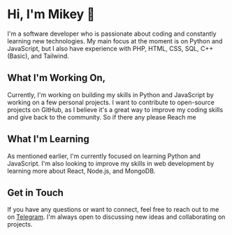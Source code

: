 <h1>Hi, I'm Mikey 👋</h1>

I'm a software developer who is passionate about coding and constantly learning new technologies. My main focus at the moment is on Python and JavaScript, but I also have experience with PHP, HTML, CSS, SQL, C++ (Basic), and Tailwind.

<h2>What I'm Working On,</h2>
Currently, I'm working on building my skills in Python and JavaScript by working on a few personal projects. I want to contribute to open-source projects on GitHub, as I believe it's a great way to improve my coding skills and give back to the community. So if there any please Reach me

<h2>What I'm Learning</h2>
As mentioned earlier, I'm currently focused on learning Python and JavaScript. I'm also looking to improve my skills in web development by learning more about React, Node.js, and MongoDB.

<h2>Get in Touch</h2>
If you have any questions or want to connect, feel free to reach out to me on <a href="t.me/I_am_Okayyy">Telegram</a>. I'm always open to discussing new ideas and collaborating on projects.
<!---
Mikey-debug/Mikey-debug is a ✨ special ✨ repository because its `README.md` (this file) appears on your GitHub profile.
You can click the Preview link to take a look at your changes.
--->
